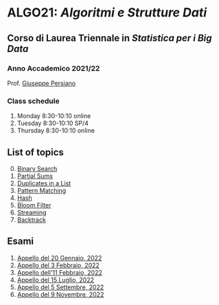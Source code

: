 # ALGO21: *Algoritmi e Strutture Dati* #
## Corso di Laurea Triennale in *Statistica per i Big Data* ##
### Anno Accademico 2021/22 ###

Prof. [Giuseppe Persiano](https://giuper.github.io)

### Class schedule ###

1. Monday 8:30-10:10 online
2. Tuesday 8:30-10:10 SP/4
3. Thursday 8:30-10:10 online

## List of topics ##

0. [Binary Search](./00-BinarySearch)
1. [Partial Sums](./01-PartialSums/README.md)
2. [Duplicates in a List](./02-Duplicates/README.md)
3. [Pattern Matching](./03-PatternMatching/README.md)
4. [Hash](./04-Hash/README.md)
5. [Bloom Filter](./05-Bloom/README.md)
6. [Streaming](./06-Streaming/README.md)
7. [Backtrack](./07-Backtrack)


## Esami ##
1. [Appello del 20 Gennaio, 2022](./Esami/220120)
2. [Appello del 3 Febbraio, 2022](./Esami/220203)
3. [Appello dell'11 Febbraio, 2022](./Esami/220211)
4. [Appello del 15 Luglio, 2022](./Esami/220715)
5. [Appello del 5 Settembre, 2022](./Esami/220905)
6. [Appello del 9 Novembre, 2022](./Esami/221109)
